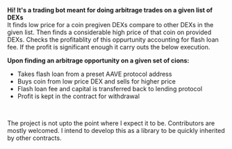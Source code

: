 **Hi! It's a trading bot meant for doing arbitrage trades on a given list of DEXs**<br>
It finds low price for a coin pregiven DEXs compare to other DEXs in the given list. Then finds a considerable high price of that coin on provided DEXs. Checks the profitablity of this oppurtunity accounting for flash loan fee. If the profit is significant enough it carry outs the below execution.<br>

 **Upon finding an arbitrage opportunity on a given set of cions:**
    <ul>
      <li>Takes flash loan from a preset AAVE protocol address</li>
      <li>Buys coin from low price DEX and sells for higher price</li>
      <li>Flash loan fee and capital is transferred back to lending protocol</li>
      <li>Profit is kept in the contract for withdrawal</li>
    </ul><br>

The project is not upto the point where I expect it to be. Contributors are mostly welcomed. I intend to develop this as a library to be quickly inherited by other contracts.
